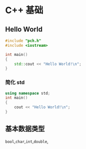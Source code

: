# C++ 基础

## Hello World

```c++
#include "pch.h"
#include <iostream>

int main()
{
    std::cout << "Hello World!\n"; 
}
```

### 简化 std
```C++
using namespace std;
int main()
{
    cout << "Hello World!\n"; 
}
```


## 基本数据类型

`bool`,`char`,`int`,`double`,


